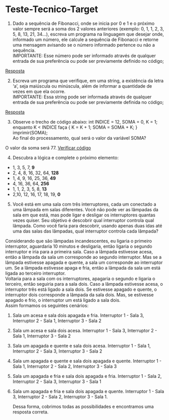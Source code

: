 # Teste-Tecnico-Target

1) Dado a sequência de Fibonacci, onde se inicia por 0 e 1 e o próximo valor sempre será a soma dos 2 valores anteriores (exemplo: 0, 1, 1, 2, 3, 5, 8, 13, 21, 34...), escreva um programa na linguagem que desejar onde, informado um número, ele calcule a sequência de Fibonacci e retorne uma mensagem avisando se o número informado pertence ou não a sequência. <br>
IMPORTANTE: Esse número pode ser informado através de qualquer entrada de sua preferência ou pode ser previamente definido no código;

[Resposta](https://github.com/amandazmn/Teste-Tecnico-Target/blob/main/Prova/src/desafio1/Desafio1.java)

2) Escreva um programa que verifique, em uma string, a existência da letra ‘a’, seja maiúscula ou minúscula, além de informar a quantidade de vezes em que ela ocorre. <br>
IMPORTANTE: Essa string pode ser informada através de qualquer entrada de sua preferência ou pode ser previamente definida no código;

[Resposta](https://github.com/amandazmn/Teste-Tecnico-Target/blob/main/Prova/src/desafio2/Desafio2.java)

3) Observe o trecho de código abaixo: int INDICE = 12, SOMA = 0, K = 1; enquanto K < INDICE faça { K = K + 1; SOMA = SOMA + K; } imprimir(SOMA); <br>
Ao final do processamento, qual será o valor da variável SOMA?

O valor da soma será 77. [Verificar código](https://github.com/amandazmn/Teste-Tecnico-Target/blob/main/Prova/src/desafio3/Desafio3.java)

4) Descubra a lógica e complete o próximo elemento:
-  1, 3, 5, 7, <strong>9</strong>
-  2, 4, 8, 16, 32, 64, <strong>128</strong>
-  1, 4, 9, 16, 25, 36, <strong>49</strong>
-  4, 16, 36, 64, <strong>256</strong>
-  1, 1, 2, 3, 5, 8, <strong>13</strong>
-  2,10, 12, 16, 17, 18, 19, <strong>0</strong>

5) Você está em uma sala com três interruptores, cada um conectado a uma lâmpada em salas diferentes. Você não pode ver as lâmpadas da sala em que está, mas pode ligar e desligar os interruptores quantas vezes quiser. Seu objetivo é descobrir qual interruptor controla qual lâmpada. Como você faria para descobrir, usando apenas duas idas até uma das salas das lâmpadas, qual interruptor controla cada lâmpada?

Considerando que são lâmpadas incandescentes, eu ligaria o primeiro interruptor, aguardaria 10 minutos e desligaria, então ligaria o segundo interruptor e iria para a primeira sala. Caso a lâmpada estivesse acesa, então a lâmpada da sala um corresponde ao segundo interruptor. Mas se a lâmpada estivesse apagada e quente, a sala um corresponde ao interruptor um. Se a lâmpada estivesse apaga e fria, então a lâmpada da sala um está ligada ao terceiro interruptor. <br>
Voltaria para a sala com os interruptores, apagaria o segundo e ligaria o terceiro, então seguiria para a sala dois. Caso a lâmpada estivesse acesa, o interruptor três está ligado a sala dois. Se estivesse apagado e quente, o interruptor dois corresponde a lâmpada da sala dois. Mas, se estivesse apagado e frio, o interruptor um está ligado a sala dois. <br>
Assim formamos os seguintes cenários:
1) Sala um acesa e sala dois apagada e fria. Interruptor 1 - Sala 3, Interruptor 2 - Sala 1, Interruptor 3 - Sala 2
2) Sala um acesa e sala dois acesa. Interruptor 1 - Sala 3, Interruptor 2 - Sala 1, Interruptor 3 - Sala 2
3) Sala um apagada e quente e sala dois acesa. Interruptor 1 - Sala 1, Interruptor 2 - Sala 3, Interruptor 3 - Sala 2
4) Sala um apagada e quente e sala dois apagada e quente. Interruptor 1 - Sala 1, Interruptor 2 - Sala 2, Interruptor 3 - Sala 3
5) Sala um apagada e fria e sala dois apagada e fria. Interruptor 1 - Sala 2, Interruptor 2 - Sala 3, Interruptor 3 - Sala 1
6) Sala um apagada e fria e sala dois apagada e quente. Interruptor 1 - Sala 3, Interruptor 2 - Sala 2, Interruptor 3 - Sala 1.

   Dessa forma, cobrimos todas as possibilidades e encontramos uma resposta correta.
